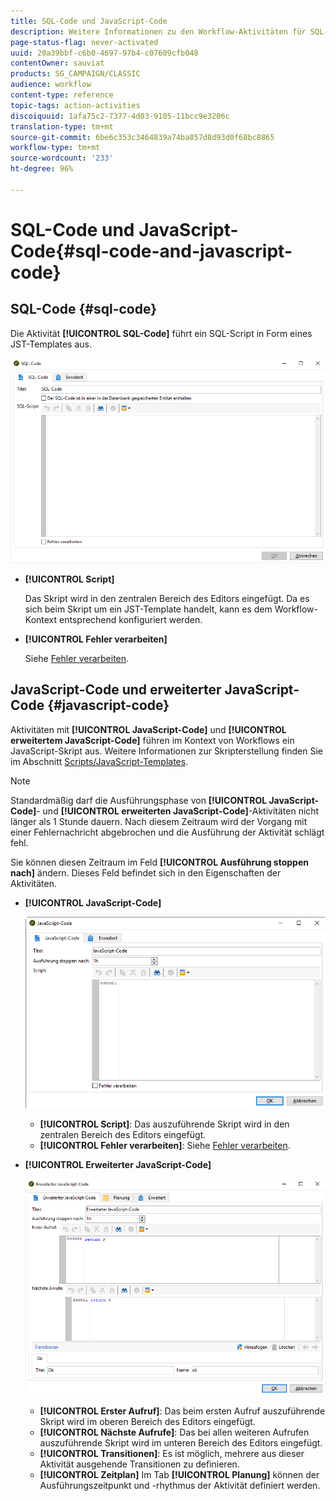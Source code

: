 ```yaml
---
title: SQL-Code und JavaScript-Code
description: Weitere Informationen zu den Workflow-Aktivitäten für SQL- und JavaScript-Codes
page-status-flag: never-activated
uuid: 20a39bbf-c6b0-4697-97b4-c07609cfb048
contentOwner: sauviat
products: SG_CAMPAIGN/CLASSIC
audience: workflow
content-type: reference
topic-tags: action-activities
discoiquuid: 1afa75c2-7377-4d03-9105-11bcc9e3206c
translation-type: tm+mt
source-git-commit: 6be6c353c3464839a74ba857d8d93d0f68bc8865
workflow-type: tm+mt
source-wordcount: '233'
ht-degree: 96%

---
```



# SQL-Code und JavaScript-Code{#sql-code-and-javascript-code}

## SQL-Code {#sql-code}

Die Aktivität **[!UICONTROL SQL-Code]** führt ein SQL-Script in Form eines JST-Templates aus.

![](assets/sql_code.png)

* **[!UICONTROL Script]**

   Das Skript wird in den zentralen Bereich des Editors eingefügt. Da es sich beim Skript um ein JST-Template handelt, kann es dem Workflow-Kontext entsprechend konfiguriert werden.

* **[!UICONTROL Fehler verarbeiten]**

   Siehe [Fehler verarbeiten](../../workflow/using/monitoring-workflow-execution.md#processing-errors).

## JavaScript-Code und erweiterter JavaScript-Code {#javascript-code}

Aktivitäten mit **[!UICONTROL JavaScript-Code]** und **[!UICONTROL erweitertem JavaScript-Code]** führen im Kontext von Workflows ein JavaScript-Skript aus. Weitere Informationen zur Skripterstellung finden Sie im Abschnitt [Scripts/JavaScript-Templates](../../workflow/using/javascript-scripts-and-templates.md).

>[!NOTE]
>
>Standardmäßig darf die Ausführungsphase von **[!UICONTROL JavaScript-Code]**- und **[!UICONTROL erweiterten JavaScript-Code]**-Aktivitäten nicht länger als 1 Stunde dauern. Nach diesem Zeitraum wird der Vorgang mit einer Fehlernachricht abgebrochen und die Ausführung der Aktivität schlägt fehl.
>
>Sie können diesen Zeitraum im Feld **[!UICONTROL Ausführung stoppen nach]** ändern. Dieses Feld befindet sich in den Eigenschaften der Aktivitäten.

* **[!UICONTROL JavaScript-Code]**

   ![](assets/javascript_code.png)

   * **[!UICONTROL Script]**: Das auszuführende Skript wird in den zentralen Bereich des Editors eingefügt.
   * **[!UICONTROL Fehler verarbeiten]**: Siehe [Fehler verarbeiten](../../workflow/using/monitoring-workflow-execution.md#processing-errors).

* **[!UICONTROL Erweiterter JavaScript-Code]**

   ![](assets/advanced_javascript_code.png)

   * **[!UICONTROL Erster Aufruf]**: Das beim ersten Aufruf auszuführende Skript wird im oberen Bereich des Editors eingefügt.
   * **[!UICONTROL Nächste Aufrufe]**: Das bei allen weiteren Aufrufen auszuführende Skript wird im unteren Bereich des Editors eingefügt.
   * **[!UICONTROL Transitionen]**: Es ist möglich, mehrere aus dieser Aktivität ausgehende Transitionen zu definieren.
   * **[!UICONTROL Zeitplan]** Im Tab **[!UICONTROL Planung]** können der Ausführungszeitpunkt und -rhythmus der Aktivität definiert werden.
